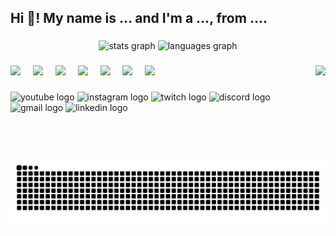 <h2 align="left">Hi 👋! My name is ... and I'm a ..., from ....</h2>

###

<div align="center">
  <img src="https://github-readme-stats.vercel.app/api?username=sychr12&hide_title=false&hide_rank=false&show_icons=true&include_all_commits=true&count_private=true&disable_animations=false&theme=dracula&locale=en&hide_border=false" height="150" alt="stats graph"  />
  <img src="https://github-readme-stats.vercel.app/api/top-langs?username=sychr12&locale=en&hide_title=false&layout=compact&card_width=320&langs_count=5&theme=dracula&hide_border=false" height="150" alt="languages graph"  />
</div>

###

<img align="right" height="150" src="https://i.imgflip.com/65efzo.gif"  />

###

<div align="left">
  <img src="https://img.shields.io/badge/-JavaScript-F7DF1E?logo=javascript&logoColor=black"  />
  <img width="12" />
  <img src="https://img.shields.io/badge/-HTML5-E34F26?logo=html5&logoColor=white"  />
  <img width="12" />
  <img src="https://img.shields.io/badge/-CSS3-1572B6?logo=css3&logoColor=white"  />
  <img width="12" />
  <img src="https://img.shields.io/badge/-Python-3776AB?logo=python&logoColor=white"  />
  <img width="12" />
  <img src="https://img.shields.io/badge/-MySQL-4479A1?logo=mysql&logoColor=white"  />
  <img width="12" />
  <img src="https://img.shields.io/badge/-MongoDB-47A248?logo=mongodb&logoColor=white"  />
  <img width="12" />
  <img src="https://img.shields.io/badge/Backend-Java-007396?logo=openjdk&logoColor=white"  />
</div>

###

<div align="left">
  <img src="https://img.shields.io/static/v1?message=Youtube&logo=youtube&label=&color=FF0000&logoColor=white&labelColor=&style=for-the-badge" height="35" alt="youtube logo"  />
  <img src="https://img.shields.io/static/v1?message=Instagram&logo=instagram&label=&color=E4405F&logoColor=white&labelColor=&style=for-the-badge" height="35" alt="instagram logo"  />
  <img src="https://img.shields.io/static/v1?message=Twitch&logo=twitch&label=&color=9146FF&logoColor=white&labelColor=&style=for-the-badge" height="35" alt="twitch logo"  />
  <img src="https://img.shields.io/static/v1?message=Discord&logo=discord&label=&color=7289DA&logoColor=white&labelColor=&style=for-the-badge" height="35" alt="discord logo"  />
  <img src="https://img.shields.io/static/v1?message=Gmail&logo=gmail&label=&color=D14836&logoColor=white&labelColor=&style=for-the-badge" height="35" alt="gmail logo"  />
  <img src="https://img.shields.io/static/v1?message=LinkedIn&logo=linkedin&label=&color=0077B5&logoColor=white&labelColor=&style=for-the-badge" height="35" alt="linkedin logo"  />
</div>

###

<br clear="both">

<img src="https://raw.githubusercontent.com/sychr12/sychr12/output/snake.svg" alt="Snake animation" />

###
